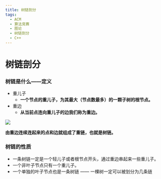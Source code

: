 ```yaml
---
title: 树链剖分
tags:
  - ACM
  - 算法竞赛
  - 图论
  - 树链剖分
  - C++
---
```


# 树链剖分

### 树链是什么——定义

- 重儿子
  - **一个节点的重儿子，为其最大（节点数最多）的一颗子树的根节点。**
- 重边
  - **从当前点连向重儿子的边我们称为重边。**

![](\JODE-HRK.github.io\assets\image\树链.png)

**由重边连续连起来的点和边就组成了重链，也就是树链。**

### 树链的性质

- 一条树链一定是一个轻儿子或者根节点开头，通过重边串起来一些重儿子。
- 一个非叶子节点只有一个重儿子。
- 一个单独的叶子节点也是一条树链 —— 一棵树一定可以被划分为几条链

